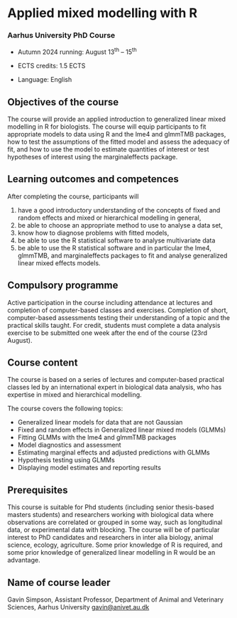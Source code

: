 # Applied mixed modelling with R

### Aarhus University PhD Course

* Autumn 2024 running: August 13<sup>th</sup> &ndash; 15<sup>th</sup>

* ECTS credits: 1.5 ECTS

* Language: English

<!-- ### Slides

* [Monday](https://gavinsimpson.github.io/au-multivariate-stats/slides/01-dissimilarity-clustering-diversity/slides.html)

* [Tuesday](https://gavinsimpson.github.io/au-multivariate-stats/slides/02-unconstrained-ordination/slides.html)

* [Wednesday](https://gavinsimpson.github.io/au-multivariate-stats/slides/03-constrained-ordination/slides.html)

* [Thursday](https://gavinsimpson.github.io/au-multivariate-stats/slides/04-permutation-tests/slides.html)

* [Friday](https://gavinsimpson.github.io/au-multivariate-stats/slides/05-other-stuff/slides.html)

### Computing

* [Monday](https://gavinsimpson.github.io/au-multivariate-stats/computing/01-cluster-analysis/cluster-analysis.html)

* [Tuesday](https://gavinsimpson.github.io/au-multivariate-stats/computing/02-unconstrained-ordination/unconstrained-ordination.html)

* [Wednesday](https://gavinsimpson.github.io/au-multivariate-stats/computing/03-constrained-ordination/constrained-ordination.html)

* [Thursday](https://gavinsimpson.github.io/au-multivariate-stats/computing/04-permutation-tests/permutation-tests.html)

-->

## Objectives of the course

The course will provide an applied introduction to generalized linear mixed modelling in R for biologists. The course will equip participants to fit appropriate models to data using R and the lme4 and glmmTMB packages, how to test the assumptions of the fitted model and assess the adequacy of fit, and how to use the model to estimate quantities of interest or test hypotheses of interest using the marginaleffects package.

## Learning outcomes and competences

After completing the course, participants will

1. have a good introductory understanding of the concepts of fixed and random effects and mixed or hierarchical modelling in general,
2. be able to choose an appropriate method to use to analyse a data set,
3. know how to diagnose problems with fitted models,
4. be able to use the R statistical software to analyse multivariate data
5. be able to use the R statistical software and in particular the lme4, glmmTMB, and marginaleffects packages to fit and analyse generalized linear mixed effects models.

## Compulsory programme

Active participation in the course including attendance at lectures and completion of computer-based classes and exercises. Completion of short, computer-based assessments testing their understanding of a topic and the practical skills taught. For credit, students must complete a data analysis exercise to be submitted one week after the end of the course (23rd August).

## Course content

The course is based on a series of lectures and computer-based practical classes led by an international expert in biological data analysis, who has expertise in mixed and hierarchical modelling.

The course covers the following topics:

* Generalized linear models for data that are not Gaussian
* Fixed and random effects in Generalized linear mixed models (GLMMs)
* Fitting GLMMs with the lme4 and glmmTMB packages
* Model diagnostics and assessment
* Estimating marginal effects and adjusted predictions with GLMMs
* Hypothesis testing using GLMMs
* Displaying model estimates and reporting results

## Prerequisites

This course is suitable for Phd students (including senior thesis-based masters students) and researchers working with biological data where observations are correlated or grouped in some way, such as longitudinal data, or experimental data with blocking. The course will be of particular interest to PhD candidates and researchers in inter alia biology, animal science, ecology, agriculture. Some prior knowledge of R is required, and some prior knowledge of generalized linear modelling in R would be an advantage.

<!-- ## Computing requirements

Participants need to bring their own laptop with the latest version of R installed (version 4.4.0 or later), as well as the current version of RStudio. If you use another editor for your R code feel free to use it instead of Rstudio, but we cannot help you if you encounter problems with it.

You can download R from [cloud.r-project.org](https://cloud.r-project.org/) and select from the three links at the top of the page as required for your operating system.

You can download RStudio from [www.rstudio.com](https://www.rstudio.com/products/rstudio/download/#download) and choose from the list of **installers** as appropriate for your operating system.

If you have already installed R and RStudio, please check that they are both up-to-date. Within R you can run:

```r
version
```

and look at the entry next to `version.string`:

```
r$> version                                                                     
               _                           
platform       x86_64-pc-linux-gnu         
arch           x86_64                      
os             linux-gnu                   
system         x86_64, linux-gnu           
status                                     
major          4                           
minor          2.1                         
year           2022                        
month          06                          
day            23                          
svn rev        82513                       
language       R                           
version.string R version 4.2.1 (2022-06-23)
nickname       Funny-Looking Kid
```

This should include `4.4.x` if you are running the latest release, but should be no lower than `4.2.0`. If the installed version of R is < 4.4.0, install a newver version of R by downloading and running one of the installers from [cloud.r-project.org](https://cloud.r-project.org/) as mentioned above.

To check that RStudio is up-to-date, open RStudio, open the Help menu, and choose *Check for Updates*. RStudio will then check to see if there is a newer version available and if there is it will give you the option to download the newer version.

Prior to arriving at AU Viborg on the 19th of September, make sure you have updated your installed R packages and that you have installed the following packages: tidyverse, vegan, mvabund, boral, ecoCopula, and cocorresp. To do this, open RStudio (or R) and in the console window (usually lower left, with a prompt that looks like `>`) run

```r
parallel::detectCores(logical = FALSE)
```

This checks to see how many CPU cores you have available, which we use in the next chunk. 

```r
update.packages(ask = FALSE, checkBuilt = TRUE, Ncpus = 4)
```

Change the value of `Ncpus` to the number cores you have on your computer as this will speed up package updates if you have many packages installed that require updating. If you want to work while this is being done, set `Ncpus` to a number less than that returned by `parallel::detectCores(logical = FALSE)`.

Now we can install the required packages

```r
install.packages(c("tidyverse", "vegan"))
```

-->

## Name of course leader

Gavin Simpson, Assistant Professor, Department of Animal and Veterinary Sciences, Aarhus University gavin@anivet.au.dk
